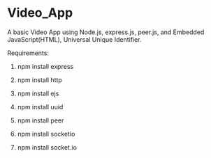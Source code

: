 # Video_App

A basic Video App using Node.js, express.js, peer.js, and Embedded JavaScript(HTML), Universal Unique Identifier.

Requirements:

1. npm install express

2. npm install http

3. npm install ejs

4. npm install uuid

5. npm install peer

6. npm install socketio

7. npm install socket.io
